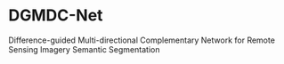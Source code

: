 # DGMDC-Net
Difference-guided Multi-directional Complementary  Network for Remote Sensing Imagery Semantic  Segmentation
